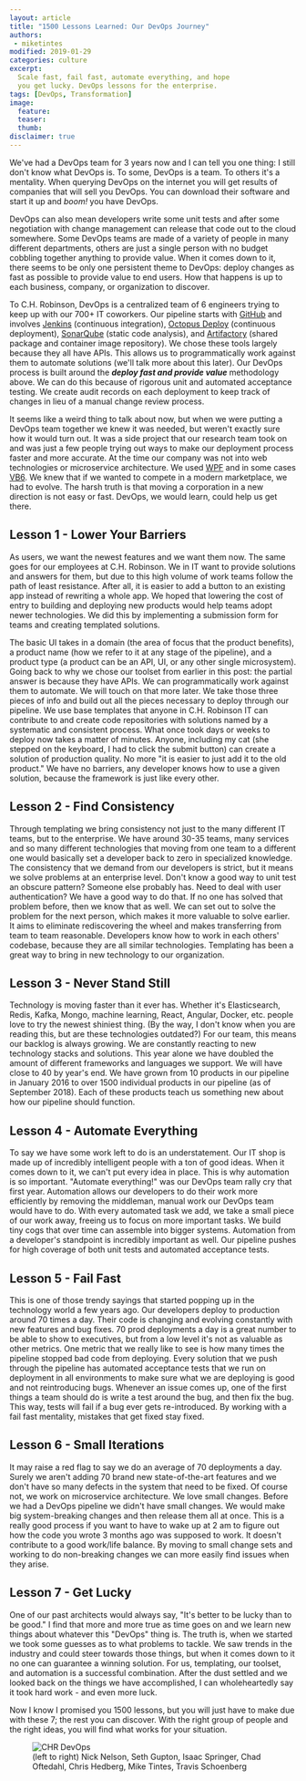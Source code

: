 ```yaml
---
layout: article
title: "1500 Lessons Learned: Our DevOps Journey"
authors:
 - miketintes
modified: 2019-01-29
categories: culture
excerpt:
  Scale fast, fail fast, automate everything, and hope
  you get lucky. DevOps lessons for the enterprise.
tags: [DevOps, Transformation]
image:
  feature:
  teaser:
  thumb:
disclaimer: true
---
```


We've had a DevOps team for 3 years now and I can tell you one thing: I still don't know what DevOps is. To some, DevOps is a team. To others it's a mentality. When querying DevOps on the internet you will get results of companies that will sell you DevOps. You can download their software and start it up and _boom!_ you have DevOps.

DevOps can also mean developers write some unit tests and after some negotiation with change management can release that code out to the cloud somewhere. Some DevOps teams are made of a variety of people in many different departments, others are just a single person with no budget cobbling together anything to provide value. When it comes down to it, there seems to be only one persistent theme to DevOps: deploy changes as fast as possible to provide value to end users. How that happens is up to each business, company, or organization to discover.

To C.H. Robinson, DevOps is a centralized team of 6 engineers trying to keep up with our 700+ IT coworkers. Our pipeline starts with [GitHub](https://github.com) and involves [Jenkins](https://jenkins.io/) (continuous integration), [Octopus Deploy](https://octopus.com/) (continuous deployment), [SonarQube](https://www.sonarqube.org/) (static code analysis), and [Artifactory](https://jfrog.com/artifactory/) (shared package and container image repository). We chose these tools largely because they all have APIs. This allows us to programmatically work against them to automate solutions (we'll talk more about this later). Our DevOps process is built around the ___deploy fast and provide value___ methodology above. We can do this because of rigorous unit and automated acceptance testing. We create audit records on each deployment to keep track of changes in lieu of a manual change review process.

It seems like a weird thing to talk about now, but when we were putting a DevOps team together we knew it was needed, but weren't exactly sure how it would turn out. It was a side project that our research team took on and was just a few people trying out ways to make our deployment process faster and more accurate. At the time our company was not into web technologies or microservice architecture. We used [WPF](https://docs.microsoft.com/en-us/visualstudio/designers/introduction-to-wpf?view=vs-2017) and in some cases [VB6](https://en.wikipedia.org/wiki/Visual_Basic). We knew that if we wanted to compete in a modern marketplace, we had to evolve. The harsh truth is that moving a corporation in a new direction is not easy or fast. DevOps, we would learn, could help us get there.

## Lesson 1 - Lower Your Barriers

As users, we want the newest features and we want them now. The same goes for our employees at C.H. Robinson. We in IT want to provide  solutions and answers for them, but due to this high volume of work teams follow the path of least resistance. After all, it is easier to add a button to an existing app instead of rewriting a whole app. We hoped that lowering the cost of entry to building and deploying new products would help teams adopt newer technologies. We did this by implementing a submission form for teams and creating templated solutions.

The basic UI takes in a domain (the area of focus that the product benefits), a product name (how we refer to it at any stage of the pipeline), and a product type (a product can be an API, UI, or any other single microsystem). Going back to why we chose our toolset from earlier in this post: the partial answer is because they have APIs. We can programmatically work against them to automate. We will touch on that more later. We take those three pieces of info and build out all the pieces necessary to deploy through our pipeline. We use base templates that anyone in C.H. Robinson IT can contribute to and create code repositories with solutions named by a systematic and consistent process. What once took days or weeks to deploy now takes a matter of minutes. Anyone, including my cat (she stepped on the keyboard, I had to click the submit button) can create a solution of production quality. No more "it is easier to just add it to the old product." We have no barriers, any developer knows how to use a given solution, because the framework is just like every other.

## Lesson 2 - Find Consistency

Through templating we bring consistency not just to the many different IT teams, but to the enterprise. We have around 30-35 teams, many services and so many different technologies that moving from one team to a different one would basically set a developer back to zero in specialized knowledge. The consistency that we demand from our developers is strict, but it means we solve problems at an enterprise level. Don't know a good way to unit test an obscure pattern? Someone else probably has. Need to deal with user authentication? We have a good way to do that. If no one has solved that problem before, then we know that as well. We can set out to solve the problem for the next person, which makes it more valuable to solve earlier. It aims to eliminate rediscovering the wheel and makes transferring from team to team reasonable. Developers know how to work in each others' codebase, because they are all similar technologies. Templating has been a great way to bring in new technology to our organization.

## Lesson 3 - Never Stand Still

Technology is moving faster than it ever has. Whether it's Elasticsearch, Redis, Kafka, Mongo, machine learning, React, Angular, Docker, etc. people love to try the newest shiniest thing. (By the way, I don't know when you are reading this, but are these technologies outdated?) For our team, this means our backlog is always growing. We are constantly reacting to new technology stacks and solutions. This year alone we have doubled the amount of different frameworks and languages we support. We will have close to 40 by year's end. We have grown from 10 products in our pipeline in January 2016 to over 1500 individual products in our pipeline (as of September 2018). Each of these products teach us something new about how our pipeline should function.

## Lesson 4 - Automate Everything

To say we have some work left to do is an understatement. Our IT shop is made up of incredibly intelligent people with a ton of good ideas. When it comes down to it, we can't put every idea in place. This is why automation is so important. "Automate everything!" was our DevOps team rally cry that first year. Automation allows our developers to do their work more efficiently by removing the middleman, manual work our DevOps team would have to do. With every automated task we add, we take a small piece of our work away, freeing us to focus on more important tasks. We build tiny cogs that over time can assemble into bigger systems. Automation from a developer's standpoint is incredibly important as well. Our pipeline pushes for high coverage of both unit tests and automated acceptance tests.

## Lesson 5 - Fail Fast

This is one of those trendy sayings that started popping up in the technology world a few years ago. Our developers deploy to production around 70 times a day. Their code is changing and evolving constantly with new features and bug fixes. 70 prod deployments a day is a great number to be able to show to executives, but from a low level it's not as valuable as other metrics. One metric that we really like to see is how many times the pipeline stopped bad code from deploying. Every solution that we push through the pipeline has automated acceptance tests that we run on deployment in all environments to make sure what we are deploying is good and not reintroducing bugs. Whenever an issue comes up, one of the first things a team should do is write a test around the bug, and then fix the bug. This way, tests will fail if a bug ever gets re-introduced. By working with a fail fast mentality, mistakes that get fixed stay fixed.

## Lesson 6 - Small Iterations

It may raise a red flag to say we do an average of 70 deployments a day. Surely we aren't adding 70 brand new state-of-the-art features and we don't have so many defects in the system that need to be fixed. Of course not, we work on microservice architecture. We love small changes. Before we had a DevOps pipeline we didn't have small changes. We would make big system-breaking changes and then release them all at once. This is a really good process if you want to have to wake up at 2 am to figure out how the code you wrote 3 months ago was supposed to work. It doesn't contribute to a good work/life balance. By moving to small change sets and working to do non-breaking changes we can more easily find issues when they arise.

## Lesson 7 - Get Lucky

One of our past architects would always say, "It's better to be lucky than to be good." I find that more and more true as time goes on and we learn new things about whatever this "DevOps" thing is. The truth is, when we started we took some guesses as to what problems to tackle. We saw trends in the industry and could steer towards those things, but when it comes down to it no one can guarantee a winning solution. For us, templating, our toolset, and automation is a successful combination. After the dust settled and we looked back on the things we have accomplished, I can wholeheartedly say it took hard work - and even more luck.

Now I know I promised you 1500 lessons, but you will just have to make due with these 7; the rest you can discover. With the right group of people and the right ideas, you will find what works for your situation.

<figure>
	<img src="{{site.url}}{{site.baseurl}}/images/posts/2019/devops-team.jpg" alt="CHR DevOps" aria-label="">
	<figcaption>(left to right) Nick Nelson, Seth Gupton, Isaac Springer, Chad Oftedahl, Chris Hedberg, Mike Tintes, Travis Schoenberg</figcaption>
</figure>
